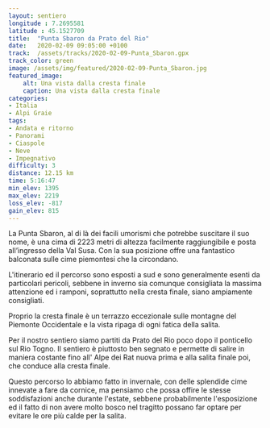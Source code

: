 ```yaml
---
layout: sentiero
longitude : 7.2695581
latitude : 45.1527709
title:  "Punta Sbaron da Prato del Rio"
date:   2020-02-09 09:05:00 +0100
track:  /assets/tracks/2020-02-09-Punta_Sbaron.gpx
track_color: green
image: /assets/img/featured/2020-02-09-Punta_Sbaron.jpg
featured_image:
    alt: Una vista dalla cresta finale
    caption: Una vista dalla cresta finale
categories:
- Italia
- Alpi Graie
tags:
- Andata e ritorno
- Panorami
- Ciaspole
- Neve
- Impegnativo
difficulty: 3
distance: 12.15 km
time: 5:16:47
min_elev: 1395
max_elev: 2219
loss_elev: -817
gain_elev: 815
---
```


La Punta Sbaron, al di là dei facili umorismi che potrebbe suscitare il suo nome, è una cima di 2223 metri di altezza facilmente raggiungibile e posta all’ingresso della Val Susa. Con la sua posizione offre una fantastico balconata sulle cime piemontesi che la circondano.

L'itinerario ed il percorso sono esposti a sud e sono generalmente esenti da particolari pericoli, sebbene in inverno sia comunque consigliata la massima attenzione ed i ramponi, soprattutto nella cresta finale, siano ampiamente consigliati.

Proprio la cresta finale è un terrazzo eccezionale sulle montagne del Piemonte Occidentale e la vista ripaga di ogni fatica della salita.

Per il nostro sentiero siamo partiti da Prato del Rio poco dopo il ponticello sul Rio Togno. Il sentiero è piuttosto ben segnato e permette di salire in maniera costante fino all' Alpe dei Rat nuova prima e alla salita finale poi, che conduce alla cresta finale.

Questo percorso lo abbiamo fatto in invernale, con delle splendide cime innevate a fare da cornice, ma pensiamo che possa offire le stesse soddisfazioni anche durante l'estate, sebbene probabilmente l'esposizione ed il fatto di non avere molto bosco nel tragitto possano far optare per evitare le ore più calde per la salita.
